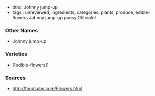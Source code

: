 - title:: Johnny jump-up
- tags:: unreviewed, ingredients, categories, plants, produce, edible-flowers
Johnny jump-up pansy OR violet

### Other Names

* Johnny jump-up

### Varieties

* [[edible-flowers]]

### Sources
* http://foodsubs.com/Flowers.html
